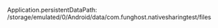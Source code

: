 Application.persistentDataPath: /storage/emulated/0/Android/data/com.funghost.nativesharingtest/files

